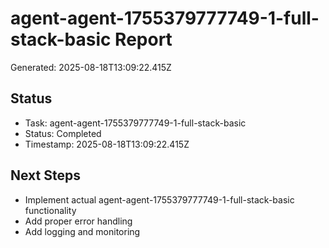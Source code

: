 # agent-agent-1755379777749-1-full-stack-basic Report

Generated: 2025-08-18T13:09:22.415Z

## Status
- Task: agent-agent-1755379777749-1-full-stack-basic
- Status: Completed
- Timestamp: 2025-08-18T13:09:22.415Z

## Next Steps
- Implement actual agent-agent-1755379777749-1-full-stack-basic functionality
- Add proper error handling
- Add logging and monitoring
